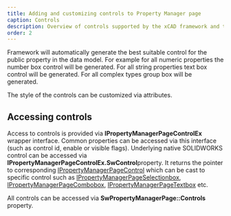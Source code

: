 ```yaml
---
title: Adding and customizing controls to Property Manager page 
caption: Controls
description: Overview of controls supported by the xCAD framework and the customization and decoration options
order: 2
---
```

Framework will automatically generate the best suitable control for the public property in the data model. For example for all numeric properties the number box control will be generated. For all string properties text box control will be generated. For all complex types group box will be generated.

The style of the controls can be customized via attributes.

## Accessing controls

Access to controls is provided via **IPropertyManagerPageControlEx** wrapper interface. Common properties can be accessed via this interface (such as control id, enable or visible flags). Underlying native SOLIDWORKS control can be accessed via **IPropertyManagerPageControlEx.SwControl**property. It returns the pointer to corresponding [IPropertyManagerPageControl](http://help.solidworks.com/2018/english/api/sldworksapi/solidworks.interop.sldworks~solidworks.interop.sldworks.ipropertymanagerpagecontrol.html) which can be cast to specific control such as [IPropertyManagerPageSelectionbox](https://help.solidworks.com/2018/english/api/sldworksapi/solidworks.interop.sldworks~solidworks.interop.sldworks.ipropertymanagerpageselectionbox.html), [IPropertyManagerPageCombobox](https://help.solidworks.com/2018/english/api/sldworksapi/solidworks.interop.sldworks~solidworks.interop.sldworks.ipropertymanagerpagecombobox.html), [IPropertyManagerPageTextbox](https://help.solidworks.com/2018/english/api/sldworksapi/solidworks.interop.sldworks~solidworks.interop.sldworks.ipropertymanagerpagetextbox.html) etc.

All controls can be accessed via **SwPropertyManagerPage::Controls** property.